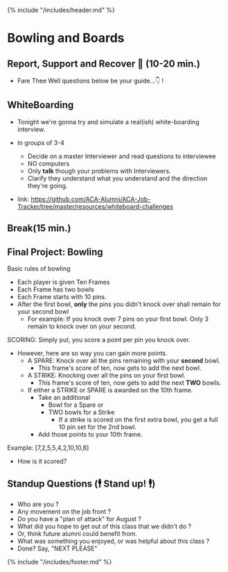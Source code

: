 {% include "/includes/header.md" %}

# Bowling and Boards

## Report, Support and Recover 🤕 (10-20 min.)

- Fare Thee Well questions below be your guide...👇 !

## WhiteBoarding

- Tonight we're gonna try and simulate a real(ish) white-boarding interview.
- In groups of 3-4

  - Decide on a master Interviewer and read questions to interviewee
  - NO computers
  - Only **talk** though your problems with Interviewers.
  - Clarify they understand what you understand and the direction they're going.

- link: https://github.com/ACA-Alumni/ACA-Job-Tracker/tree/master/resources/whiteboard-challenges

## Break(15 min.)

## Final Project: Bowling

Basic rules of bowling

- Each player is given Ten Frames
- Each Frame has two bowls
- Each Frame starts with 10 pins.
- After the first bowl, **only** the pins you didn't knock over shall remain for your second bowl
  - For example: If you knock over 7 pins on your first bowl. Only 3 remain to knock over on your second.

SCORING: Simply put, you score a point per pin you knock over.

- However, here are so way you can gain more points.
  - A SPARE: Knock over all the pins remaining with your **second** bowl.
    - This frame's score of ten, now gets to add the next bowl.
  - A STRIKE: Knocking over all the pins on your first bowl.
    - This frame's score of ten, now gets to add the next **TWO** bowls.
  - If either a STRIKE or SPARE is awarded on the 10th frame.
    - Take an additional
      - Bowl for a Spare or
      - TWO bowls for a Strike
        - If a strike is scored on the first extra bowl, you get a full 10 pin set for the 2nd bowl.
    - Add those points to your 10th frame.

Example: [7,2,5,5,4,2,10,10,8]

- How is it scored?

## Standup Questions (🕴 Stand up! 🕴)

- Who are you ?
- Any movement on the job front ?
- Do you have a "plan of attack" for August ?
- What did you hope to get out of this class that we didn't do ?
- Or, think future alumni could benefit from.
- What was something you enjoyed, or was helpful about this class ?
- Done? Say, "NEXT PLEASE"

{% include "/includes/footer.md" %}
